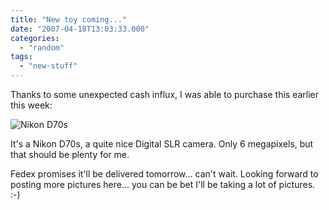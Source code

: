 ```yaml
---
title: "New toy coming..."
date: "2007-04-18T13:03:33.000"
categories: 
  - "random"
tags: 
  - "new-stuff"
---
```


Thanks to some unexpected cash influx, I was able to purchase this earlier this week:

![Nikon D70s](http://www.chrishubbs.com/wordpress/wp-content/uploads/2007/04/nikon-d70s-review-1.jpg)

It's a Nikon D70s, a quite nice Digital SLR camera. Only 6 megapixels, but that should be plenty for me.

Fedex promises it'll be delivered tomorrow... can't wait. Looking forward to posting more pictures here... you can be bet I'll be taking a lot of pictures. :-)
